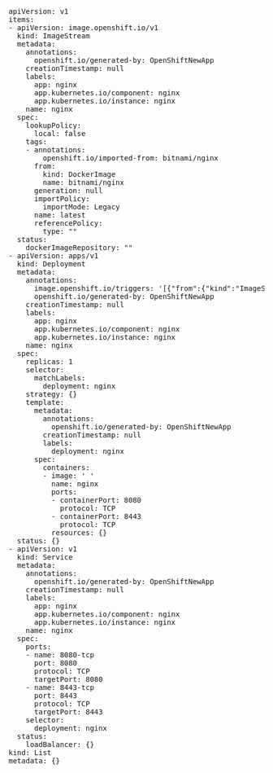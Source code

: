 <pre>
apiVersion: v1
items:
- apiVersion: image.openshift.io/v1
  kind: ImageStream
  metadata:
    annotations:
      openshift.io/generated-by: OpenShiftNewApp
    creationTimestamp: null
    labels:
      app: nginx
      app.kubernetes.io/component: nginx
      app.kubernetes.io/instance: nginx
    name: nginx
  spec:
    lookupPolicy:
      local: false
    tags:
    - annotations:
        openshift.io/imported-from: bitnami/nginx
      from:
        kind: DockerImage
        name: bitnami/nginx
      generation: null
      importPolicy:
        importMode: Legacy
      name: latest
      referencePolicy:
        type: ""
  status:
    dockerImageRepository: ""
- apiVersion: apps/v1
  kind: Deployment
  metadata:
    annotations:
      image.openshift.io/triggers: '[{"from":{"kind":"ImageStreamTag","name":"nginx:latest"},"fieldPath":"spec.template.spec.containers[?(@.name==\"nginx\")].image"}]'
      openshift.io/generated-by: OpenShiftNewApp
    creationTimestamp: null
    labels:
      app: nginx
      app.kubernetes.io/component: nginx
      app.kubernetes.io/instance: nginx
    name: nginx
  spec:
    replicas: 1
    selector:
      matchLabels:
        deployment: nginx
    strategy: {}
    template:
      metadata:
        annotations:
          openshift.io/generated-by: OpenShiftNewApp
        creationTimestamp: null
        labels:
          deployment: nginx
      spec:
        containers:
        - image: ' '
          name: nginx
          ports:
          - containerPort: 8080
            protocol: TCP
          - containerPort: 8443
            protocol: TCP
          resources: {}
  status: {}
- apiVersion: v1
  kind: Service
  metadata:
    annotations:
      openshift.io/generated-by: OpenShiftNewApp
    creationTimestamp: null
    labels:
      app: nginx
      app.kubernetes.io/component: nginx
      app.kubernetes.io/instance: nginx
    name: nginx
  spec:
    ports:
    - name: 8080-tcp
      port: 8080
      protocol: TCP
      targetPort: 8080
    - name: 8443-tcp
      port: 8443
      protocol: TCP
      targetPort: 8443
    selector:
      deployment: nginx
  status:
    loadBalancer: {}
kind: List
metadata: {}
</pre>

